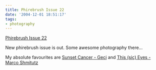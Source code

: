 ```yaml
---
title: Phirebrush Issue 22
date: '2004-12-01 18:51:17'
tags:
- photography
---
```


<a href="http://www.phirebrush.com/issues.php?id=9">Phirebrush Issue 22</a>

New phirebrush issue is out. Some awesome photography there...

My absolute favourites are <a href="http://www.phirebrush.com/issues/fullview.php?iid=9&sid=1372">Sunset Cancer -  Geci</a> and <a href="http://www.phirebrush.com/issues/fullview.php?iid=9&sid=1420">This (sic) Eyes - Marco Shmitutz</a>
